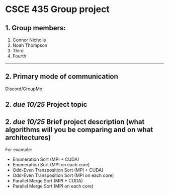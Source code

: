 # CSCE 435 Group project

## 1. Group members:
1. Connor Nicholls
2. Noah Thompson
3. Third
4. Fourth

---

## 2. Primary mode of communication
Discord/GroupMe

## 2. _due 10/25_ Project topic

## 2. _due 10/25_ Brief project description (what algorithms will you be comparing and on what architectures)

For example:
- Enumeration Sort (MPI + CUDA)
- Enumeration Sort (MPI on each core)
- Odd-Even Transposition Sort (MPI + CUDA)
- Odd-Even Transposition Sort (MPI on each core)
- Parallel Merge Sort (MPI + CUDA)
- Parallel Merge Sort (MPI on each core)
